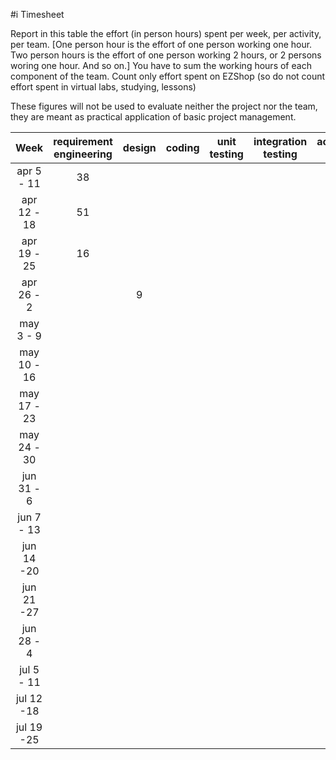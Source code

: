 #i Timesheet

Report in this table the effort (in person hours) spent per week, per activity, per team. 
[One person hour is the effort of one person working one hour.
Two person hours is the effort of one person working 2 hours, or 2 persons woring one hour. And so on.]
You have to sum the working hours of each component of the team.
Count only effort spent on EZShop (so do not count effort spent in virtual labs, studying, lessons)

These figures will not be used to evaluate neither the project nor the team, they are meant as practical application of basic project management.

|    Week     | requirement engineering | design | coding | unit testing | integration testing | acceptance testing | management | git maven |
| :---------: | :---------------------: | :----: | :----: | :----------: | :-----------------: | :----------------: | :--------: | :-------: |
| apr 5 - 11  |           38            |        |        |              |                     |                    |            |           |
| apr 12 - 18 |           51           |        |        |              |                     |                    |            |           |
| apr 19 - 25 |           16            |        |        |              |                     |                    |            |           |
| apr 26 - 2  |                         |   9    |        |              |                     |                    |            |           |
|  may 3 - 9  |                         |        |        |              |                     |                    |            |           |
| may 10 - 16 |                         |        |        |              |                     |                    |            |           |
| may 17 - 23 |                         |        |        |              |                     |                    |            |           |
| may 24 - 30 |                         |        |        |              |                     |                    |            |           |
| jun 31 - 6  |                         |        |        |              |                     |                    |            |           |
| jun 7 - 13  |                         |        |        |              |                     |                    |            |           |
| jun 14 -20  |                         |        |        |              |                     |                    |            |           |
| jun 21 -27  |                         |        |        |              |                     |                    |            |           |
| jun 28 - 4  |                         |        |        |              |                     |                    |            |           |
| jul 5 - 11  |                         |        |        |              |                     |                    |            |           |
| jul 12 -18  |                         |        |        |              |                     |                    |            |           |
| jul 19 -25  |                         |        |        |              |                     |                    |            |           |

